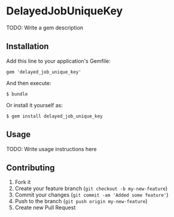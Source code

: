 # DelayedJobUniqueKey

TODO: Write a gem description

## Installation

Add this line to your application's Gemfile:

    gem 'delayed_job_unique_key'

And then execute:

    $ bundle

Or install it yourself as:

    $ gem install delayed_job_unique_key

## Usage

TODO: Write usage instructions here

## Contributing

1. Fork it
2. Create your feature branch (`git checkout -b my-new-feature`)
3. Commit your changes (`git commit -am 'Added some feature'`)
4. Push to the branch (`git push origin my-new-feature`)
5. Create new Pull Request
